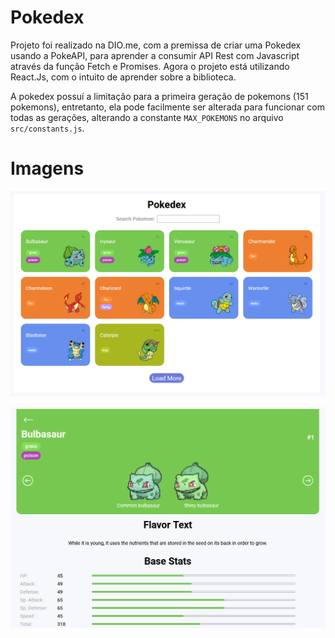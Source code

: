 # Pokedex

Projeto foi realizado na DIO.me, com a premissa de criar uma Pokedex usando a PokeAPI, para aprender a consumir API Rest com Javascript através da função Fetch e Promises. Agora o projeto está utilizando React.Js, com o intuito de aprender sobre a biblioteca.

A pokedex possuí a limitação para a primeira geração de pokemons (151 pokemons), entretanto, ela pode facilmente ser alterada para funcionar com todas as gerações, alterando a constante `MAX_POKEMONS` no arquivo `src/constants.js`.

# Imagens

![Pokedex](/assets/img/pokedex.png "Pokedex")

![Detalhes dos Pokemons](/assets/img/pokemon-details.png "Detalhes dos Pokemons")
